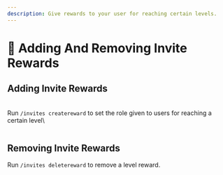 ```yaml
---
description: Give rewards to your user for reaching certain levels.
---
```


# 🎁 Adding And Removing Invite Rewards

## Adding Invite Rewards

\
Run `/invites createreward`  to set the role given to users for reaching a certain level\


<figure><img src="https://media.discordapp.net/attachments/1034419695794794562/1072091048257523762/image.png" alt=""><figcaption></figcaption></figure>

## Removing Invite Rewards

Run `/invites deletereward` to remove a level reward.

<figure><img src="https://media.discordapp.net/attachments/1034419695794794562/1072091166880837643/image.png" alt=""><figcaption></figcaption></figure>
